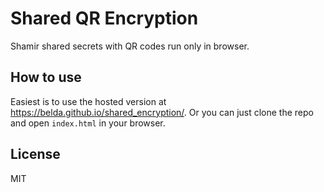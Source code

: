 # Shared QR Encryption
Shamir shared secrets with QR codes run only in browser.



## How to use
Easiest is to use the hosted version at https://belda.github.io/shared_encryption/.
Or you can just clone the repo and open `index.html` in your browser.


## License
MIT
